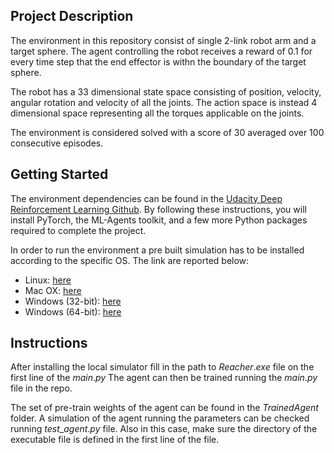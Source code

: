 ## Project Description 

The environment in this repository consist of single 2-link robot arm and a target sphere.
The agent controlling the robot receives a reward of 0.1 for every time step that the end effector is withn the boundary of the target sphere.

The robot has a 33 dimensional state space consisting of position, velocity, angular rotation and velocity of all the joints. The action space is instead 4 dimensional space representing all the torques applicable on the joints.

The environment is considered solved with a score of 30 averaged over 100 consecutive episodes. 

## Getting Started

The environment dependencies can be found in the [Udacity Deep Reinforcement Learning Github](https://github.com/udacity/deep-reinforcement-learning#dependencies).
By following these instructions, you will install PyTorch, the ML-Agents toolkit, and a few more Python packages required to complete the project.

In order to run the environment a pre built simulation has to be installed according to the specific OS.
The link are reported below:
- Linux: [here](https://s3-us-west-1.amazonaws.com/udacity-drlnd/P2/Reacher/one_agent/Reacher_Linux.zip)
- Mac OX: [here](https://s3-us-west-1.amazonaws.com/udacity-drlnd/P2/Reacher/one_agent/Reacher.app.zip)
- Windows (32-bit): [here](https://s3-us-west-1.amazonaws.com/udacity-drlnd/P2/Reacher/one_agent/Reacher_Windows_x86.zip)
- Windows (64-bit): [here](https://s3-us-west-1.amazonaws.com/udacity-drlnd/P2/Reacher/one_agent/Reacher_Windows_x86_64.zip)


## Instructions

After installing the local simulator fill in the path to $Reacher.exe$ file on the first line of the $main.py$ 
The agent can then be trained running the $main.py$ file in the repo.

The set of pre-train weights of the agent can be found in the $TrainedAgent$ folder. 
A simulation of the agent running the parameters can be checked running $test$_$agent.py$ file. Also in this case, make sure the directory of the executable file is defined in the first line of the file.



```python

```
